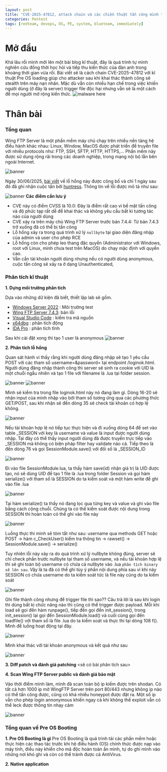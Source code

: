 ```yaml
---
layout: post
title: "CVE-2025-47812, attack chain và các chiến thuật tấn công mình tự bịa"
categories: Pentest
tags: [redteam, devops, OS, PE, system, blueteam, immediately]
---
```


# Mở đầu
Khá lâu rồi mình mới lên một bài blog kĩ thuật, đây là quá trình tự mình nghiên cứu đồng thời học hỏi và tiếp thu kiến thức của đàn anh trong khoảng thời gian vừa rồi. Bài viết sẽ là cách chain CVE-2025-47812 với kĩ thuật Pre OS loading giúp cho attacker sau khi khai thác thành công sẽ stealth trên máy nạn nhân. Mặc dù vẫn còn nhiều hạn chế trong việc khiến người dùng (ở đây là server) trigger file độc hại nhưng vẫn sẽ là một cách để mọi người mở rộng kiến thức.
![malware here](/images/cve-2025-47812/malware_here.jpg)

# Thân bài
### Tổng quan
Wing FTP Server là một phần mềm máy chủ chạy trên nhiều nền tảng hệ điều hành khác nhau: Linux, Window, MacOS được phát triển để truyền file với nhiều protocols như: FTP, SSH, SFTP, HTTP, HTTPS,... Phần mềm này được sử dụng rộng rãi trong các doanh nghiệp, trong mạng nội bộ lẫn bên ngoài Internet.

![banner](/images/cve-2025-47812/banner_wingftp.jpg)

Ngày 30/06/2025, [bài viết](https://www.rcesecurity.com/2025/06/what-the-null-wing-ftp-server-rce-cve-2025-47812) về lỗ hổng này được công bố và chỉ 1 ngày sau đó đã ghi nhận cuộc tấn bởi [huntress](https://www.huntress.com/blog/wing-ftp-server-remote-code-execution-cve-2025-47812-exploited-in-wild). Thông tin về lỗi được mô tả như sau:

![banner](/images/cve-2025-47812/sumary.jpg)
**Các điểm cần lưu ý**
+ CVE này có điểm CVSS là 10.0: Đây là điểm rất cao vì bề mặt tấn công và độ phức tạp rất dễ để khai thác và không yêu cầu bất kì tương tác nào của người dùng
+ CVE xảy ra trên máy chủ Wing FTP Server trước bản 7.4.4: Từ bản 7.4.3 trở xuống đã có thể bị tấn công
+ Lỗ hổng xảy ra trong quá trình xử lý `nullbyte` tại giao diện đăng nhập của admin và user cho phép RCE
+ Lỗ hổng còn cho phép leo thang đặc quyền (Administrator với Windows, root với Linux, mình chưa test trên MacOS) do chạy mặc định với quyền cao.
+ Vẫn cần tài khoản người dùng nhưng nếu có người dùng anonymous, cuộc tấn công sẽ xảy ra ở dạng Unauthenticated,
### Phân tích kĩ thuật

**1. Dựng môi trường phân tích**

Dựa vào những dữ kiện đã biết, thiết lập lab sẽ gồm.
+ [Windows Server 2022](https://archive.org/details/windows-server-2022) : Môi trường test
+ [Wing FTP Server 7.4.3](https://drive.google.com/file/d/1Hy-OAUSO4MKcOIkfZhfnyApV8RZmGtLP/view?usp=sharing): bản lỗi
+ [Visual Studio Code](https://drive.google.com/file/d/1Hy-OAUSO4MKcOIkfZhfnyApV8RZmGtLP/view?usp=sharing) : kiểm tra mã nguồn
+ [x64dbg](https://wnaspy.github.io/posts/CVE-2025-47812/#) : phân tích động
+ [IDA Pro](https://wnaspy.github.io/posts/CVE-2025-47812/#) : phân tích tĩnh

Sau khi cài đặt xong thì tạo 1 user là anonymous
![banner](/images/cve-2025-47812/anonymous.jpg)

**2. Phân tích lỗ hổng**

Quan sát hành vi thấy rằng khi người dùng đăng nhập sẽ tạo 1 yêu cầu POST với các tham số username=&password= tại endpoint /loginok.html. Người dùng đăng nhập thành công thì server sẽ sinh ra cookie với UID là một chuỗi ngẫu nhiên và tạo 1 file với filename là <UID>.lua tại folder session.

![banner](/images/cve-2025-47812/normal1.jpg)
![banner](/images/cve-2025-47812/normal2.jpg)

Mình sẽ kiểm tra trong file loginok.html này nó đang làm gì. Dòng 16-20 sẽ nhận input của mình nhập vào bởi tham số tương ứng qua các phương thức GET/POST, sau khi nhận sẽ đến dòng 35 sẽ check tài khoản có hợp lệ không.

![banner](/images/cve-2025-47812/normal3.jpg)

Nếu tài khoản hợp lệ nó tiếp tục thực hiện và đi xuống dòng 64 để set vào table _SESSION với key là username và value là input được người dùng nhập. Tại đây có thể thấy input người dùng đã được truyền trực tiếp vào _SESSION mà không có biện pháp filter hay validate nào cả. Tiếp theo là đến dòng 76 và gọi SessionModule.save() với đối số là _SESSION_ID

![banner](/images/cve-2025-47812/normal4.jpg)

Đi vào file SessionModule.lua, ta thấy hàm save(id) nhận giá trị là UID được tạo, nó sẽ dùng UID để tạo 1 file là <UID>.lua trong folder Session và gọi hàm serialize() với tham số là SESSION do ta kiểm soát và một hàm write để ghi vào file <UID>.lua

![banner](/images/cve-2025-47812/normal5.jpg)

Tại hàm serialize() ta thấy nó đang lọc qua từng key và value và ghi vào file bằng cách cộng chuỗi. Chúng ta có thể kiểm soát được nội dung trong SESSION thì hoàn toàn có thể ghi vào file này

![banner](/images/cve-2025-47812/normal6.jpg)

Luồng thực thi mình sẽ tóm tắt như sau:
username qua methods GET hoặc POST -> hàm c_CheckUser() kiểm tra thông tin -> rawset() -> SessionModule.save() -> serialize()

Tuy nhiên lỗi này xảy ra do quá trình xử lý nullbyte không đúng, server sẽ chỉ check phần trước nullbyte tại tham số username, và nếu tài khoản hợp lệ thì sẽ ghi toàn bộ username có chứa cả nullbyte vào <UID>.lua
`phân tích binary sẽ lên sau`. Vậy là ta đã có thể ghi tùy ý phần nội dung phía sau vì khi này SESSION có chứa username do ta kiểm soát tức là file này cũng do ta kiểm soát

![banner](/images/cve-2025-47812/normal7.jpg)

Ghi file thành công nhưng để trigger file thì sao?? Câu trả lời là sau khi login thì dùng bất kì chức năng nào thì cũng có thể trigger được payload. Mỗi khi load sẽ gọi đến hàm runpage(), tiếp  đến gọi đến init_session(), trong init_session() lại gọi đến SessionModule.load() và cuối cùng gọi đến loadfile() với tham số là file <UID>.lua do ta kiểm soát và thực thi tại dòng 108 f(). Mình để luồng hoạt động tại đây.

![banner](/images/cve-2025-47812/normal8.jpg)

Mình khai thác với tài khoản anonymous và kết quả như sau 

![banner](/images/cve-2025-47812/normal9.jpg)

**3. Diff patch và đánh giá patching**
<sẽ có bài phân tích sau>

**4. Scan Wing FTP Server public và đánh giá bảo mật**

Vào thời điểm mình làm, mình đã scan toàn bộ ip kiếm được trên shodan. Có tất cả hơn 1000 ip mở WingFTP Server trên port 80/443 nhưng không ip nào có thể tấn công được, cũng có khá nhiều honeypot được đặt ra. Một số ip vẫn cho phép login annonymous khiến ngay cả khi không thể exploit vẫn có thể leck được thông tin nhạy cảm

![banner](/images/cve-2025-47812/normal10.jpg)

### Tổng quan về Pre OS Booting

**1. Pre OS Booting là gì**
Pre OS Booting là quá trình tải các phần mềm hoặc thực hiện các thao tác trước khi hệ điều hành (OS) chính thức được nạp vào máy tính, điều này khiến cho mã độc hoàn toàn ẩn mình, tự do ghi mình vào những nơi khó ghi và còn có thể tránh được cả AntiVirus.

**2. Native application**